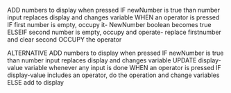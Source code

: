 ADD numbers to display when pressed
IF newNumber is true than number input replaces display and changes variable
WHEN an operator is pressed
    IF first number is empty, occupy it- NewNumber boolean becomes true
    ELSEIF second number is empty, occupy and operate- replace firstnumber and clear second
    OCCUPY the operator

ALTERNATIVE
ADD numbers to display when pressed
IF newNumber is true than number input replaces display and changes variable
UPDATE display-value variable whenever any input is done
WHEN an operator is pressed
    IF display-value includes an operator, do the operation and change variables
    ELSE add to display